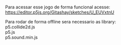 Para acessar esse jogo de forma funcional acesse:
https://editor.p5js.org/Gitashay/sketches/U_EUVxtnU

Para rodar de forma offline sera necessario as library:<br>
p5.collide2d.js<br>
p5.js<br>
p5.sound.min.js
